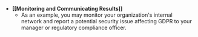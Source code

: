 - **[[Monitoring and Communicating Results]]**
	- As an example, you may monitor your organization's internal network and report a potential security issue affecting GDPR to your manager or regulatory compliance officer.
